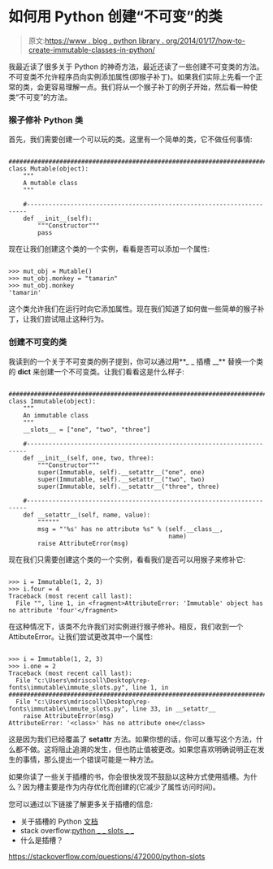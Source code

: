 # 如何用 Python 创建“不可变”的类

> 原文:[https://www . blog . python library . org/2014/01/17/how-to-create-immutable-classes-in-python/](https://www.blog.pythonlibrary.org/2014/01/17/how-to-create-immutable-classes-in-python/)

我最近读了很多关于 Python 的神奇方法，最近还读了一些创建不可变类的方法。不可变类不允许程序员向实例添加属性(即猴子补丁)。如果我们实际上先看一个正常的类，会更容易理解一点。我们将从一个猴子补丁的例子开始，然后看一种使类“不可变”的方法。

### 猴子修补 Python 类

首先，我们需要创建一个可以玩的类。这里有一个简单的类，它不做任何事情:

```

########################################################################
class Mutable(object):
    """
    A mutable class
    """

    #----------------------------------------------------------------------
    def __init__(self):
        """Constructor"""
        pass

```

现在让我们创建这个类的一个实例，看看是否可以添加一个属性:

```

>>> mut_obj = Mutable()
>>> mut_obj.monkey = "tamarin"
>>> mut_obj.monkey
'tamarin'

```

这个类允许我们在运行时向它添加属性。现在我们知道了如何做一些简单的猴子补丁，让我们尝试阻止这种行为。

### 创建不可变的类

我读到的一个关于不可变类的例子提到，你可以通过用**_ _ 插槽 __** 替换一个类的 **__dict__** 来创建一个不可变类。让我们看看这是什么样子:

```

########################################################################
class Immutable(object):
    """
    An immutable class
    """
    __slots__ = ["one", "two", "three"]

    #----------------------------------------------------------------------
    def __init__(self, one, two, three):
        """Constructor"""
        super(Immutable, self).__setattr__("one", one)
        super(Immutable, self).__setattr__("two", two)
        super(Immutable, self).__setattr__("three", three)

    #----------------------------------------------------------------------
    def __setattr__(self, name, value):
        """"""
        msg = "'%s' has no attribute %s" % (self.__class__,
                                            name)
        raise AttributeError(msg)

```

现在我们只需要创建这个类的一个实例，看看我们是否可以用猴子来修补它:

```

>>> i = Immutable(1, 2, 3)
>>> i.four = 4
Traceback (most recent call last):
  File "", line 1, in <fragment>AttributeError: 'Immutable' object has no attribute 'four'</fragment> 
```

在这种情况下，该类不允许我们对实例进行猴子修补。相反，我们收到一个 AttibuteError。让我们尝试更改其中一个属性:

```

>>> i = Immutable(1, 2, 3)
>>> i.one = 2
Traceback (most recent call last):
  File "c:\Users\mdriscoll\Desktop\rep-fonts\immutable\immute_slots.py", line 1, in ########################################################################
  File "c:\Users\mdriscoll\Desktop\rep-fonts\immutable\immute_slots.py", line 33, in __setattr__
    raise AttributeError(msg)
AttributeError: '<class>' has no attribute one</class> 
```

这是因为我们已经覆盖了 **__setattr__** 方法。如果你想的话，你可以重写这个方法，什么都不做。这将阻止追溯的发生，但也防止值被更改。如果您喜欢明确说明正在发生的事情，那么提出一个错误可能是一种方法。

如果你读了一些关于插槽的书，你会很快发现不鼓励以这种方式使用插槽。为什么？因为槽主要是作为内存优化而创建的(它减少了属性访问时间)。

您可以通过以下链接了解更多关于插槽的信息:

*   关于插槽的 Python [文档](http://docs.python.org/2/reference/datamodel.html?highlight=__slots__#slots)
*   stack overflow:[python _ _ slots _ _](http://stackoverflow.com/q/472000/393194)
*   什么是插槽？

https://stackoverflow.com/questions/472000/python-slots